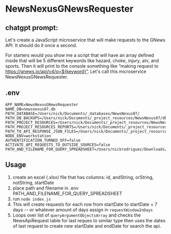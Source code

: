 # NewsNexusGNewsRequester

## chatgpt prompt:

Let's create a JavaScript microservice that will make requests to the GNews API. It should do it once a second.

For starters would you show me a script that will have an array defined inside that will be 5 different keywords like hazard, choke, injury, atv, and sports. Then it will print to the console something like “making request to https://gnews.io/api/v4/q=${keyword}”. Let's call this microservice NewsNexusGNewsRequester.

## .env

```
APP_NAME=NewsNexusGNewsRequester
NAME_DB=newsnexus07.db
PATH_DATABASE=/Users/nick/Documents/_databases/NewsNexus07/
PATH_DB_BACKUPS=/Users/nick/Documents/_project_resources/NewsNexus07/db_backups
PATH_PROJECT_RESOURCES=/Users/nick/Documents/_project_resources/NewsNexus07
PATH_PROJECT_RESOURCES_REPORTS=/Users/nick/Documents/_project_resources/NewsNexus07/reports
PATH_TO_API_RESPONSE_JSON_FILES=/Users/nick/Documents/_project_resources/NewsNexus07/api_response_json_files
NODE_ENV=workstation
AUTHENTIFICATION_TURNED_OFF=false
ACTIVATE_API_REQUESTS_TO_OUTSIDE_SOURCES=false
PATH_AND_FILENAME_FOR_QUERY_SPREADSHEET=/Users/nickrodriguez/Downloads/NewsApiRequestAutmationSmall.xlsx
```

## Usage

1. create an excel (.xlsx) file that has columns: id, andString, orString, notString, startDate
2. place path and filename in .env PATH_AND_FILENAME_FOR_QUERY_SPREADSHEET
3. run `node index.js`
4. This will create requests for each row from startDate to startDate + 7 days -- or whatever amount of days assign in `requestWindowInDays`
5. Loops over list of `queryArgumentObjectsArray` and checks the NewsApiRequest table for last reques to similar type then uses the dates of last request to create new startDate and endDate for search the api.

